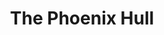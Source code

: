 ---
category: process
title: The Phoenix Hull
description: The primary design priorities for the hullform were to optimize stability, thrust to weight ratio,
        accessibility, and transportability.
year: 2023
link: /hulls
team_members:
  -
    name: "1. Sand off the existing paint to reveal the fiberglass work below"
    role: "project lead"
    start_date: "2016-02-01"
  -
    name: "2. Reinforce hull using a primary layer of Duraglass"
    role: maintainer
    start_date: "2018-03-15"
  -
    name: "3. Next Bondo resin was applied and sanded to smooth the surface 7 times"
    role: editor
    start_date: "2017-12-01"
  -
    name: "4. Painting and waterproofing"
    role: "project lead"
    start_date: "2016-02-01"
  -
    name: "5. Scale-like detailing"
    role: "project lead"
    start_date: "2016-02-01"  
---